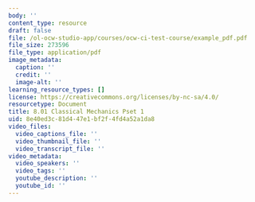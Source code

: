 ```yaml
---
body: ''
content_type: resource
draft: false
file: /ol-ocw-studio-app/courses/ocw-ci-test-course/example_pdf.pdf
file_size: 273596
file_type: application/pdf
image_metadata:
  caption: ''
  credit: ''
  image-alt: ''
learning_resource_types: []
license: https://creativecommons.org/licenses/by-nc-sa/4.0/
resourcetype: Document
title: 8.01 Classical Mechanics Pset 1
uid: 8e40ed3c-81d4-47e1-bf2f-4fd4a52a1da8
video_files:
  video_captions_file: ''
  video_thumbnail_file: ''
  video_transcript_file: ''
video_metadata:
  video_speakers: ''
  video_tags: ''
  youtube_description: ''
  youtube_id: ''
---
```

